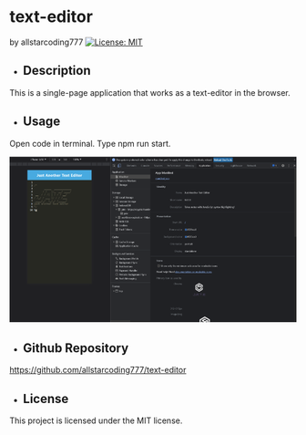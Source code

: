 # text-editor
  by allstarcoding777
  [![License: MIT](https://img.shields.io/badge/License-MIT-yellow.svg)](https://opensource.org/licenses/MIT)
  * ## Description
  This is a single-page application that works as a text-editor in the browser.
  * ## Usage
  Open code in terminal. Type npm run start.
  
  ![webpage screenshot](assets/images/webpage-screenshot.png)
  
  * ## Github Repository
  https://github.com/allstarcoding777/text-editor
  * ## License
  This project is licensed under the MIT license.
